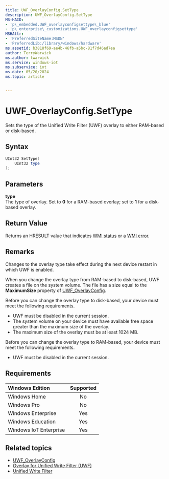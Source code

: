 ```yaml
---
title: UWF_OverlayConfig.SetType
description: UWF_OverlayConfig.SetType
MS-HAID:
- 'p\_embedded.UWF_overlayconfigsettype\_blue'
- 'p\_enterprise\_customizations.UWF_overlayconfigsettype'
MSHAttr:
- 'PreferredSiteName:MSDN'
- 'PreferredLib:/library/windows/hardware'
ms.assetid: b3818f69-ae4b-46fb-a5bc-81f7d46ad7ea
author: TerryWarwick
ms.author: twarwick
ms.service: windows-iot
ms.subservice: iot
ms.date: 05/20/2024
ms.topic: article


---
```

# UWF_OverlayConfig.SetType

Sets the type of the Unified Write Filter (UWF) overlay to either RAM-based or disk-based.

## Syntax

```powershell
UInt32 SetType(
    UInt32 type
);
```

## Parameters

**type**</br>The type of overlay. Set to **0** for a RAM-based overlay; set to **1** for a disk-based overlay.

## Return Value

Returns an HRESULT value that indicates [WMI status](/windows/win32/wmisdk/wmi-non-error-constants) or a [WMI error](/windows/win32/wmisdk/wmi-error-constants).

## Remarks

Changes to the overlay type take effect during the next device restart in which UWF is enabled.

When you change the overlay type from RAM-based to disk-based, UWF creates a file on the system volume. The file has a size equal to the **MaximumSize** property of [UWF_OverlayConfig](uwf-overlayconfig.md).

Before you can change the overlay type to disk-based, your device must meet the following requirements.

- UWF must be disabled in the current session.
- The system volume on your device must have available free space greater than the maximum size of the overlay.
- The maximum size of the overlay must be at least 1024 MB.

Before you can change the overlay type to RAM-based, your device must meet the following requirements.

- UWF must be disabled in the current session.

## Requirements

| Windows Edition        | Supported |
|:-----------------------|:---------:|
| Windows Home           | No        |
| Windows Pro            | No        |
| Windows Enterprise     | Yes       |
| Windows Education      | Yes       |
| Windows IoT Enterprise | Yes       |

## Related topics

- [UWF_OverlayConfig](uwf-overlayconfig.md)
- [Overlay for Unified Write Filter (UWF)](uwfoverlay.md)
- [Unified Write Filter](unified-write-filter.md)
